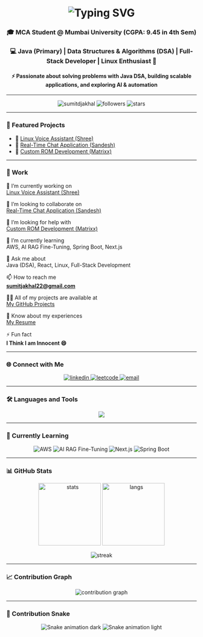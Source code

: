 <!-- Typing Animation -->
<h1 align="center">
  <img src="https://readme-typing-svg.herokuapp.com?font=Fira+Code&pause=1000&color=00F72F&center=true&vCenter=true&width=500&lines=Hi+%F0%9F%91%8B%2C+I'm+Sumit+Jakhal;MCA+Student+%40+Mumbai+University;Java+%7C+DSA+%7C+Full+Stack+%7C+Linux;Always+Learning+New+Things+%F0%9F%9A%80" alt="Typing SVG" />
</h1>

<h3 align="center">🎓 MCA Student @ Mumbai University (CGPA: 9.45 in 4th Sem)</h3>
<h3 align="center">💻 Java (Primary) | Data Structures & Algorithms (DSA) | Full-Stack Developer | Linux Enthusiast 🚀</h3>
<h4 align="center">⚡ Passionate about solving problems with Java DSA, building scalable applications, and exploring AI & automation</h4>

---

<p align="center">
  <img src="https://komarev.com/ghpvc/?username=sumitdjakhal&label=Profile%20views&color=0e75b6&style=flat" alt="sumitdjakhal" />
  <img src="https://img.shields.io/github/followers/sumitdjakhal?label=Followers&style=social" alt="followers" />
  <img src="https://img.shields.io/github/stars/sumitdjakhal?label=Stars" alt="stars" />
</p>

---

### 🚀 Featured Projects  
- 🔹 [Linux Voice Assistant (Shree)](https://github.com/SumitDJakhal/Jarvis.0/tree/Shree-2.3)  
- 🔹 [Real-Time Chat Application (Sandesh)](https://github.com/SumitDJakhal/realtime_chatting_web_app)  
- 🔹 [Custom ROM Development (Matrixx)](https://github.com/SumitDJakhal)  

---

### 💼 Work  
🔭 I’m currently working on  
[Linux Voice Assistant (Shree)](https://github.com/SumitDJakhal/Jarvis.0/tree/Shree-2.3)  

👯 I’m looking to collaborate on  
[Real-Time Chat Application (Sandesh)](https://github.com/SumitDJakhal/realtime_chatting_web_app)  

🤝 I’m looking for help with  
[Custom ROM Development (Matrixx)](https://github.com/SumitDJakhal)  

🌱 I’m currently learning  
AWS, AI RAG Fine-Tuning, Spring Boot, Next.js  

💬 Ask me about  
Java (DSA), React, Linux, Full-Stack Development  

📫 How to reach me  
**sumitjakhal22@gmail.com**  

👨‍💻 All of my projects are available at  
[My GitHub Projects](https://github.com/SumitDJakhal)  

📄 Know about my experiences  
[My Resume](https://github.com/SumitDJakhal/Sumit_Jakhal_Resume.pdf)  

⚡ Fun fact  
**I Think I am Innocent 😄**

---

### 🌐 Connect with Me  
<p align="center">
  <a href="https://linkedin.com/in/sumit-jakhal-62133b244" target="blank">
    <img src="https://img.shields.io/badge/LinkedIn-blue?style=for-the-badge&logo=linkedin" alt="linkedin"/>
  </a>
  <a href="https://leetcode.com/jakhal11" target="blank">
    <img src="https://img.shields.io/badge/LeetCode-orange?style=for-the-badge&logo=leetcode" alt="leetcode"/>
  </a>
  <a href="mailto:sumitjakhal22@gmail.com">
    <img src="https://img.shields.io/badge/Email-red?style=for-the-badge&logo=gmail" alt="email"/>
  </a>
</p>

---

### 🛠️ Languages and Tools  
<p align="center"> 
  <img src="https://skillicons.dev/icons?i=java,js,python,react,nextjs,spring,mongodb,linux,aws,git" />
</p>

---

### 🌱 Currently Learning  
<p align="center">
  <img src="https://img.shields.io/badge/AWS-Cloud%20Services-orange?style=for-the-badge&logo=amazonaws&logoColor=white" alt="AWS"/>
  <img src="https://img.shields.io/badge/AI-RAG%20Fine--Tuning-blueviolet?style=for-the-badge&logo=openai&logoColor=white" alt="AI RAG Fine-Tuning"/>
  <img src="https://img.shields.io/badge/Next.js-Framework-black?style=for-the-badge&logo=next.js&logoColor=white" alt="Next.js"/>
  <img src="https://img.shields.io/badge/Spring%20Boot-Java%20Framework-brightgreen?style=for-the-badge&logo=spring&logoColor=white" alt="Spring Boot"/>
</p>

---

### 📊 GitHub Stats  
<p align="center">
  <img src="https://github-readme-stats.vercel.app/api?username=SumitDJakhal&show_icons=true&theme=radical" alt="stats" height="165"/>
  <img src="https://github-readme-stats.vercel.app/api/top-langs/?username=SumitDJakhal&layout=compact&theme=radical" alt="langs" height="165"/>
</p>

<p align="center">
  <img src="https://github-readme-streak-stats.herokuapp.com/?user=SumitDJakhal&theme=radical" alt="streak"/>
</p>

---

### 📈 Contribution Graph  
<p align="center">
  <img src="https://github-readme-activity-graph.vercel.app/graph?username=SumitDJakhal&bg_color=1a1b27&color=38bdae&line=38bdae&point=ffffff&area=true&hide_border=true" alt="contribution graph"/>
</p>

---

### 🐍 Contribution Snake  
<p align="center">
  <img src="https://raw.githubusercontent.com/SumitDJakhal/dispaly/output/snake-dark.svg#gh-dark-mode-only" alt="Snake animation dark"/>
  <img src="https://raw.githubusercontent.com/SumitDJakhal/dispaly/output/snake-light.svg#gh-light-mode-only" alt="Snake animation light"/>
</p>
